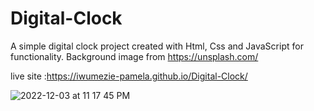 # Digital-Clock 
A simple digital clock project created with Html, Css and JavaScript for functionality.
Background image from https://unsplash.com/

live site :https://iwumezie-pamela.github.io/Digital-Clock/

![2022-12-03 at 11 17 45 PM](https://user-images.githubusercontent.com/106850538/205464334-fd18cd02-76f8-4a72-a567-af2b1a55cc82.jpg)
